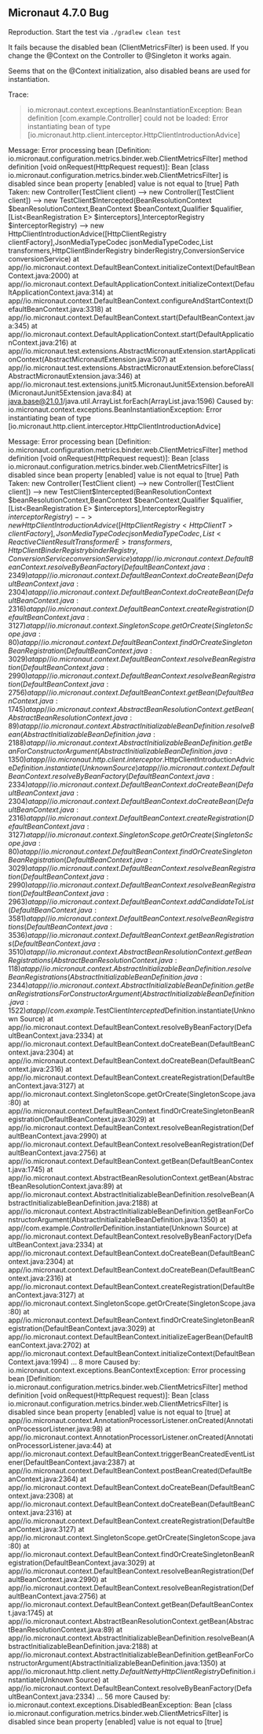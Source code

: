 ## Micronaut 4.7.0 Bug

Reproduction. Start the test via ```./gradlew clean test```

It fails because the disabled bean (ClientMetricsFilter) is been used.
If you change the @Context on the Controller to @Singleton it works again.

Seems that on the @Context initialization, also disabled beans are used for instantiation.


Trace:

> io.micronaut.context.exceptions.BeanInstantiationException: Bean definition [com.example.Controller] could not be loaded: Error instantiating bean of type  [io.micronaut.http.client.interceptor.HttpClientIntroductionAdvice]

Message: Error processing bean [Definition: io.micronaut.configuration.metrics.binder.web.ClientMetricsFilter] method definition [void onRequest(HttpRequest<Object B> request)]: Bean [class io.micronaut.configuration.metrics.binder.web.ClientMetricsFilter] is disabled since bean property [enabled] value is not equal to [true]
Path Taken: new Controller(TestClient client) --> new Controller([TestClient client]) --> new TestClient$Intercepted(BeanResolutionContext $beanResolutionContext,BeanContext $beanContext,Qualifier $qualifier,[List<BeanRegistration<Interceptor T> E> $interceptors],InterceptorRegistry $interceptorRegistry) --> new HttpClientIntroductionAdvice([HttpClientRegistry<HttpClient T> clientFactory],JsonMediaTypeCodec jsonMediaTypeCodec,List<ReactiveClientResultTransformer E> transformers,HttpClientBinderRegistry binderRegistry,ConversionService conversionService)
	at app//io.micronaut.context.DefaultBeanContext.initializeContext(DefaultBeanContext.java:2000)
	at app//io.micronaut.context.DefaultApplicationContext.initializeContext(DefaultApplicationContext.java:314)
	at app//io.micronaut.context.DefaultBeanContext.configureAndStartContext(DefaultBeanContext.java:3318)
	at app//io.micronaut.context.DefaultBeanContext.start(DefaultBeanContext.java:345)
	at app//io.micronaut.context.DefaultApplicationContext.start(DefaultApplicationContext.java:216)
	at app//io.micronaut.test.extensions.AbstractMicronautExtension.startApplicationContext(AbstractMicronautExtension.java:507)
	at app//io.micronaut.test.extensions.AbstractMicronautExtension.beforeClass(AbstractMicronautExtension.java:346)
	at app//io.micronaut.test.extensions.junit5.MicronautJunit5Extension.beforeAll(MicronautJunit5Extension.java:84)
	at java.base@21.0.1/java.util.ArrayList.forEach(ArrayList.java:1596)
Caused by: io.micronaut.context.exceptions.BeanInstantiationException: Error instantiating bean of type  [io.micronaut.http.client.interceptor.HttpClientIntroductionAdvice]

Message: Error processing bean [Definition: io.micronaut.configuration.metrics.binder.web.ClientMetricsFilter] method definition [void onRequest(HttpRequest<Object B> request)]: Bean [class io.micronaut.configuration.metrics.binder.web.ClientMetricsFilter] is disabled since bean property [enabled] value is not equal to [true]
Path Taken: new Controller(TestClient client) --> new Controller([TestClient client]) --> new TestClient$Intercepted(BeanResolutionContext $beanResolutionContext,BeanContext $beanContext,Qualifier $qualifier,[List<BeanRegistration<Interceptor T> E> $interceptors],InterceptorRegistry $interceptorRegistry) --> new HttpClientIntroductionAdvice([HttpClientRegistry<HttpClient T> clientFactory],JsonMediaTypeCodec jsonMediaTypeCodec,List<ReactiveClientResultTransformer E> transformers,HttpClientBinderRegistry binderRegistry,ConversionService conversionService)
	at app//io.micronaut.context.DefaultBeanContext.resolveByBeanFactory(DefaultBeanContext.java:2349)
	at app//io.micronaut.context.DefaultBeanContext.doCreateBean(DefaultBeanContext.java:2304)
	at app//io.micronaut.context.DefaultBeanContext.doCreateBean(DefaultBeanContext.java:2316)
	at app//io.micronaut.context.DefaultBeanContext.createRegistration(DefaultBeanContext.java:3127)
	at app//io.micronaut.context.SingletonScope.getOrCreate(SingletonScope.java:80)
	at app//io.micronaut.context.DefaultBeanContext.findOrCreateSingletonBeanRegistration(DefaultBeanContext.java:3029)
	at app//io.micronaut.context.DefaultBeanContext.resolveBeanRegistration(DefaultBeanContext.java:2990)
	at app//io.micronaut.context.DefaultBeanContext.resolveBeanRegistration(DefaultBeanContext.java:2756)
	at app//io.micronaut.context.DefaultBeanContext.getBean(DefaultBeanContext.java:1745)
	at app//io.micronaut.context.AbstractBeanResolutionContext.getBean(AbstractBeanResolutionContext.java:89)
	at app//io.micronaut.context.AbstractInitializableBeanDefinition.resolveBean(AbstractInitializableBeanDefinition.java:2188)
	at app//io.micronaut.context.AbstractInitializableBeanDefinition.getBeanForConstructorArgument(AbstractInitializableBeanDefinition.java:1350)
	at app//io.micronaut.http.client.interceptor.$HttpClientIntroductionAdvice$Definition.instantiate(Unknown Source)
	at app//io.micronaut.context.DefaultBeanContext.resolveByBeanFactory(DefaultBeanContext.java:2334)
	at app//io.micronaut.context.DefaultBeanContext.doCreateBean(DefaultBeanContext.java:2304)
	at app//io.micronaut.context.DefaultBeanContext.doCreateBean(DefaultBeanContext.java:2316)
	at app//io.micronaut.context.DefaultBeanContext.createRegistration(DefaultBeanContext.java:3127)
	at app//io.micronaut.context.SingletonScope.getOrCreate(SingletonScope.java:80)
	at app//io.micronaut.context.DefaultBeanContext.findOrCreateSingletonBeanRegistration(DefaultBeanContext.java:3029)
	at app//io.micronaut.context.DefaultBeanContext.resolveBeanRegistration(DefaultBeanContext.java:2990)
	at app//io.micronaut.context.DefaultBeanContext.resolveBeanRegistration(DefaultBeanContext.java:2963)
	at app//io.micronaut.context.DefaultBeanContext.addCandidateToList(DefaultBeanContext.java:3581)
	at app//io.micronaut.context.DefaultBeanContext.resolveBeanRegistrations(DefaultBeanContext.java:3536)
	at app//io.micronaut.context.DefaultBeanContext.getBeanRegistrations(DefaultBeanContext.java:3510)
	at app//io.micronaut.context.AbstractBeanResolutionContext.getBeanRegistrations(AbstractBeanResolutionContext.java:118)
	at app//io.micronaut.context.AbstractInitializableBeanDefinition.resolveBeanRegistrations(AbstractInitializableBeanDefinition.java:2344)
	at app//io.micronaut.context.AbstractInitializableBeanDefinition.getBeanRegistrationsForConstructorArgument(AbstractInitializableBeanDefinition.java:1522)
	at app//com.example.$TestClient$Intercepted$Definition.instantiate(Unknown Source)
	at app//io.micronaut.context.DefaultBeanContext.resolveByBeanFactory(DefaultBeanContext.java:2334)
	at app//io.micronaut.context.DefaultBeanContext.doCreateBean(DefaultBeanContext.java:2304)
	at app//io.micronaut.context.DefaultBeanContext.doCreateBean(DefaultBeanContext.java:2316)
	at app//io.micronaut.context.DefaultBeanContext.createRegistration(DefaultBeanContext.java:3127)
	at app//io.micronaut.context.SingletonScope.getOrCreate(SingletonScope.java:80)
	at app//io.micronaut.context.DefaultBeanContext.findOrCreateSingletonBeanRegistration(DefaultBeanContext.java:3029)
	at app//io.micronaut.context.DefaultBeanContext.resolveBeanRegistration(DefaultBeanContext.java:2990)
	at app//io.micronaut.context.DefaultBeanContext.resolveBeanRegistration(DefaultBeanContext.java:2756)
	at app//io.micronaut.context.DefaultBeanContext.getBean(DefaultBeanContext.java:1745)
	at app//io.micronaut.context.AbstractBeanResolutionContext.getBean(AbstractBeanResolutionContext.java:89)
	at app//io.micronaut.context.AbstractInitializableBeanDefinition.resolveBean(AbstractInitializableBeanDefinition.java:2188)
	at app//io.micronaut.context.AbstractInitializableBeanDefinition.getBeanForConstructorArgument(AbstractInitializableBeanDefinition.java:1350)
	at app//com.example.$Controller$Definition.instantiate(Unknown Source)
	at app//io.micronaut.context.DefaultBeanContext.resolveByBeanFactory(DefaultBeanContext.java:2334)
	at app//io.micronaut.context.DefaultBeanContext.doCreateBean(DefaultBeanContext.java:2304)
	at app//io.micronaut.context.DefaultBeanContext.doCreateBean(DefaultBeanContext.java:2316)
	at app//io.micronaut.context.DefaultBeanContext.createRegistration(DefaultBeanContext.java:3127)
	at app//io.micronaut.context.SingletonScope.getOrCreate(SingletonScope.java:80)
	at app//io.micronaut.context.DefaultBeanContext.findOrCreateSingletonBeanRegistration(DefaultBeanContext.java:3029)
	at app//io.micronaut.context.DefaultBeanContext.initializeEagerBean(DefaultBeanContext.java:2702)
	at app//io.micronaut.context.DefaultBeanContext.initializeContext(DefaultBeanContext.java:1994)
	... 8 more
Caused by: io.micronaut.context.exceptions.BeanContextException: Error processing bean [Definition: io.micronaut.configuration.metrics.binder.web.ClientMetricsFilter] method definition [void onRequest(HttpRequest<Object B> request)]: Bean [class io.micronaut.configuration.metrics.binder.web.ClientMetricsFilter] is disabled since bean property [enabled] value is not equal to [true]
	at app//io.micronaut.context.AnnotationProcessorListener.onCreated(AnnotationProcessorListener.java:98)
	at app//io.micronaut.context.AnnotationProcessorListener.onCreated(AnnotationProcessorListener.java:44)
	at app//io.micronaut.context.DefaultBeanContext.triggerBeanCreatedEventListener(DefaultBeanContext.java:2387)
	at app//io.micronaut.context.DefaultBeanContext.postBeanCreated(DefaultBeanContext.java:2364)
	at app//io.micronaut.context.DefaultBeanContext.doCreateBean(DefaultBeanContext.java:2308)
	at app//io.micronaut.context.DefaultBeanContext.doCreateBean(DefaultBeanContext.java:2316)
	at app//io.micronaut.context.DefaultBeanContext.createRegistration(DefaultBeanContext.java:3127)
	at app//io.micronaut.context.SingletonScope.getOrCreate(SingletonScope.java:80)
	at app//io.micronaut.context.DefaultBeanContext.findOrCreateSingletonBeanRegistration(DefaultBeanContext.java:3029)
	at app//io.micronaut.context.DefaultBeanContext.resolveBeanRegistration(DefaultBeanContext.java:2990)
	at app//io.micronaut.context.DefaultBeanContext.resolveBeanRegistration(DefaultBeanContext.java:2756)
	at app//io.micronaut.context.DefaultBeanContext.getBean(DefaultBeanContext.java:1745)
	at app//io.micronaut.context.AbstractBeanResolutionContext.getBean(AbstractBeanResolutionContext.java:89)
	at app//io.micronaut.context.AbstractInitializableBeanDefinition.resolveBean(AbstractInitializableBeanDefinition.java:2188)
	at app//io.micronaut.context.AbstractInitializableBeanDefinition.getBeanForConstructorArgument(AbstractInitializableBeanDefinition.java:1350)
	at app//io.micronaut.http.client.netty.$DefaultNettyHttpClientRegistry$Definition.instantiate(Unknown Source)
	at app//io.micronaut.context.DefaultBeanContext.resolveByBeanFactory(DefaultBeanContext.java:2334)
	... 56 more
Caused by: io.micronaut.context.exceptions.DisabledBeanException: Bean [class io.micronaut.configuration.metrics.binder.web.ClientMetricsFilter] is disabled since bean property [enabled] value is not equal to [true]
 

